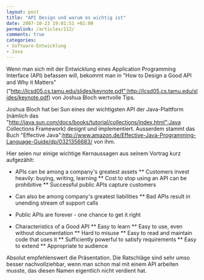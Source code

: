 ```yaml
---
layout: post
title: "API Design und warum es wichtig ist"
date: 2007-10-23 19:01:51 +02:00
permalink: /articles/112/
comments: true
categories: 
- Software-Entwicklung
- Java
---
```


Wenn man sich mit der Entwicklung eines Application Programming Interface (API) befassen will, bekommt man in "How to Design a Good
API and Why it Matters"  ("http://lcsd05.cs.tamu.edu/slides/keynote.pdf":http://lcsd05.cs.tamu.edu/slides/keynote.pdf) von Joshua Bloch wertvolle Tips. 

Joshua Bloch hat bei Sun eines der wichtigsten API der Java-Plattform (nämlich das "http://java.sun.com/docs/books/tutorial/collections/index.html":Java Collections Framework) designt und implementiert. Ausserdem stammt das Buch "Effective Java":http://www.amazon.de/Effective-Java-Programming-Language-Guide/dp/0321356683/ von ihm.

Hier seien nur einige wichtige Kernaussagen aus seinem Vortrag kurz aufgezählt:

* APIs can be among a company's greatest assets
** Customers invest heavily: buying, writing, learning
** Cost to stop using an API can be prohibitive
** Successful public APIs capture customers

* Can also be among company's greatest liabilities
** Bad APIs result in unending stream of support calls

* Public APIs are forever - one chance to get it right

* Characteristics of a Good API
** Easy to learn
** Easy to use, even without documentation
** Hard to misuse
** Easy to read and maintain code that uses it
** Sufficiently powerful to satisfy requirements
** Easy to extend
** Appropriate to audience

Absolut empfehlenswert die Präsentation. Die Ratschläge sind sehr umso besser nachvollziehbar, wenn man schon mal mit einem API arbeiten musste, das diesen Namen eigentlich nicht verdient hat.
